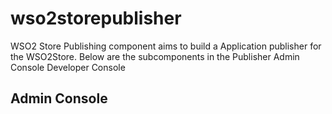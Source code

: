 wso2storepublisher
==================

WSO2 Store Publishing component aims to build a Application publisher for the WSO2Store. Below are the subcomponents in the Publisher
	Admin Console
	Developer Console 
	
## Admin Console


